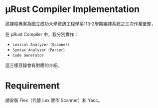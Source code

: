 # μRust Compiler Implementation
該課程專案為國立成功大學資訊工程學系113-2學期編譯系統之三次作業彙整，

在 μRust Compiler 中，我分別實作：
- `Lexical Analyzer（Scanner）`
- `Syntax Analyzer（Parser）`
- `Code Generator`

這三樣目錄會有對應的介紹。

# Requirement
請安裝 Flex（代替 Lex 實作 Scanner）和 Yacc。
